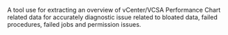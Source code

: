 A tool use for extracting an overview of vCenter/VCSA Performance Chart related data for accurately diagnostic issue related to bloated data, failed procedures, failed jobs and permission issues.
